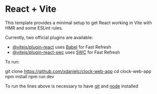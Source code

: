# React + Vite

This template provides a minimal setup to get React working in Vite with HMR and some ESLint rules.

Currently, two official plugins are available:

- [@vitejs/plugin-react](https://github.com/vitejs/vite-plugin-react/blob/main/packages/plugin-react/README.md) uses [Babel](https://babeljs.io/) for Fast Refresh
- [@vitejs/plugin-react-swc](https://github.com/vitejs/vite-plugin-react-swc) uses [SWC](https://swc.rs/) for Fast Refresh

To run:

git clone https://github.com/xdanielc/clock-web-app
cd clock-web-app
npm install
npm run dev

To run the lines above is necessary to have [git](https://git-scm.com/) and [node](https://nodejs.org/en/) installed

